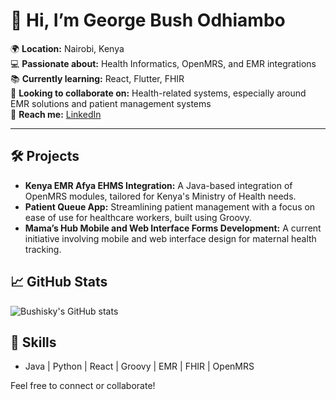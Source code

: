 
# 👋 Hi, I’m George Bush Odhiambo

🌍 **Location:** Nairobi, Kenya  
💻 **Passionate about:** Health Informatics, OpenMRS, and EMR integrations  
📚 **Currently learning:** React, Flutter, FHIR  
🤝 **Looking to collaborate on:** Health-related systems, especially around EMR solutions and patient management systems  
🔗 **Reach me:** [LinkedIn](https://www.linkedin.com/in/george-bush-odhiambo/)

---

## 🛠️ Projects
- **Kenya EMR Afya EHMS Integration:** A Java-based integration of OpenMRS modules, tailored for Kenya's Ministry of Health needs.
- **Patient Queue App:** Streamlining patient management with a focus on ease of use for healthcare workers, built using Groovy.
- **Mama’s Hub Mobile and Web Interface Forms Development:** A current initiative involving mobile and web interface design for maternal health tracking.

## 📈 GitHub Stats
![Bushisky's GitHub stats](https://github-readme-stats.vercel.app/api?username=Bushisky&show_icons=true&theme=radical)

## 🚀 Skills
- Java | Python | React | Groovy | EMR | FHIR | OpenMRS

Feel free to connect or collaborate!

